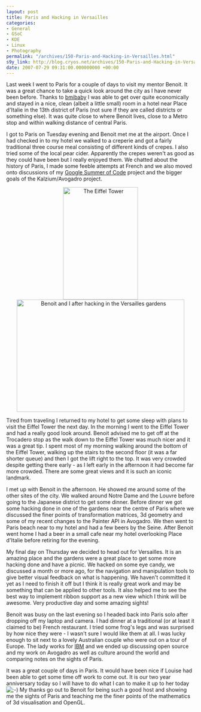 ```yaml
---
layout: post
title: Paris and Hacking in Versailles
categories:
- General
- GSoC
- KDE
- Linux
- Photography
permalink: "/archives/150-Paris-and-Hacking-in-Versailles.html"
s9y_link: http://blog.cryos.net/archives/150-Paris-and-Hacking-in-Versailles.html
date: 2007-07-29 09:31:00.000000000 +00:00
---
```

<span><p>Last week I went to Paris for a couple of days to visit my mentor Benoit. It was a great chance to take a quick look around the city as I have never been before. Thanks to <a href="http://www.bmibaby.com/">bmibaby</a> I was able to get over quite economically and stayed in a nice, clean (albeit a little small) room in a hotel near Place d'Italie in the 13th district of Paris (not sure if they are called districts or something else). It was quite close to where Benoit lives, close to a Metro stop and within walking distance of central Paris.</p>

<p>I got to Paris on Tuesday evening and Benoit met me at the airport. Once I had checked in to my hotel we walked to a creperie and got a fairly traditional three course meal consisting of different kinds of crepes. I also tried some of the local pear cider. Apparently the crepes weren't as good as they could have been but I really enjoyed them. We chatted about the history of Paris, I made some feeble attempts at French and we also moved onto discussions of my <a href="http://code.google.com/soc/2007">Google Summer of Code</a> project and the bigger goals of the Kalzium/Avogadro project.</p>

<center><img src="http://blog.cryos.net/uploads/EiffelTowerLO.jpg" width="200" height="300" alt="The Eiffel Tower" title="The Eiffel Tower" /><img src="http://blog.cryos.net/uploads/VersaillesHacking.jpg" width="448" height="300" alt="Benoit and I after hacking in the Versailles gardens" title="Benoit and I after hacking in the Versailles gardens" /></center>

<p>Tired from traveling I returned to my hotel to get some sleep with plans to visit the Eiffel Tower the next day. In the morning I went to the Eiffel Tower and had a really good look around. Benoit advised me to get off at the Trocadero stop as the walk down to the Eiffel Tower was much nicer and it was a great tip. I spent most of my morning walking around the bottom of the Eiffel Tower, walking up the stairs to the second floor (it was a far shorter queue) and then I got the lift right to the top. It was very crowded despite getting there early - as I left early in the afternoon it had become far more crowded. There are some great views and it is such an iconic landmark.</p>

<p>I met up with Benoit in the afternoon. He showed me around some of the other sites of the city. We walked around Notre Dame and the Louvre before going to the Japanese district to get some dinner. Before dinner we got some hacking done in one of the gardens near the centre of Paris where we discussed the finer points of transformation matrices, 3d geometry and some of my recent changes to the Painter API in Avogadro. We then went to Paris beach near to my hotel and had a few beers by the Seine. After Benoit went home I had a beer in a small cafe near my hotel overlooking Place d'Italie before retiring for the evening.</p>

<p>My final day on Thursday we decided to head out for Versailles. It is an amazing place and the gardens were a great place to get some more hacking done and have a picnic. We hacked on some eye candy, we discussed a month or more ago, for the navigation and manipulation tools to give better visual feedback on what is happening. We haven't committed it yet as I need to finish it off but I think it is really great work and may be something that can be applied to other tools. It also helped me to see the best way to implement ribbon support as a new view which I think will be awesome. Very productive day and some amazing sights!</p>

<p>Benoit was busy on the last evening so I headed back into Paris solo after dropping off my laptop and camera. I had dinner at a traditional (or at least it claimed to be) French restaurant. I tried some frog's legs and was surprised by how nice they were - I wasn't sure I would like them at all. I was lucky enough to sit next to a lovely Australian couple who were out on a tour of Europe. The lady works for <a href="http://www.ibm.com/">IBM</a> and we ended up discussing open source and my work on Avogadro as well as culture around the world and comparing notes on the sights of Paris.</p>

<p>It was a great couple of days in Paris. It would have been nice if Louise had been able to get some time off work to come out. It is our two year anniversary today so I will have to do what I can to make it up to her today <img src="http://blog.cryos.net/templates/default/img/emoticons/wink.png" alt=";-)" style="display: inline; vertical-align: bottom;" class="emoticon" /> My thanks go out to Benoit for being such a good host and showing me the sights of Paris and teaching me the finer points of the mathematics of 3d visualisation and OpenGL.</p></span>

